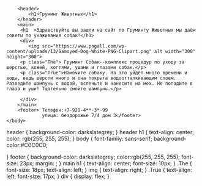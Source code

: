 <html>
    <body>
        
        <header>
            <h1>Груминг Животных</h1> 
        </header>
        <main>
         <h1  >Здравствуйте вы зашли на сайт по Грумингу Животных мы даём советы по ухаживания собак!</h1>
         <div>
            <img src="https://www.pngall.com/wp-content/uploads/13/Samoyed-Dog-White-PNG-Clipart.png" alt width="300" height="300">
         <p class="The"> Груминг Собак--комплекс процедур по уходу за шерстью, кожей, когтями, ушами и глазами собак.</p>
         <p class="True">Намочите собаку. На это уйдёт много времени и воды, ведь шерсти много и она покрыта водоотталкивающим слоем. Разведите шампунь с водой, вспеньте и нанесите на мех. Не попадите в глаза и уши! Тщательно смойте шампунь.</p>
         
         </div>
        </main>
        <footer> Телефон:+7-929-4**-3*-99
                 улица: бездорожье 7/4 дом 3</footer>
    </body>
</html>
<CSS>header {
  background-color: darkslategrey;
}
header h1 {
    text-align: center;
    color: rgb(255, 255, 255);
}
body {
    font-family: sans-serif;
    background-color:#C0C0C0;


}
footer {
  background-color: darkslategrey;
  color:rgb(255, 255, 255);
  font-size: 23px;
  margin: ;
}
main h1 {
     text-align: center;
     font-size: 10px;
}
.The {
   font-size: 18px;
   text-align: left;
}
img {
   text-align: right;
}
.True {
    text-align: left;
    font-size: 17px;
}
div {
   display: flex;
}
</CSS>
